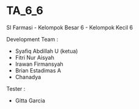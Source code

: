 # TA_6_6
SI Farmasi - Kelompok Besar 6 - Kelompok Kecil 6

Development Team :
- Syafiq Abdillah U (ketua)
- Fitri Nur Aisyah
- Irawan Firmansyah
- Brian Estadimas A
- Chanadya

Tester : 
- Gitta Garcia
